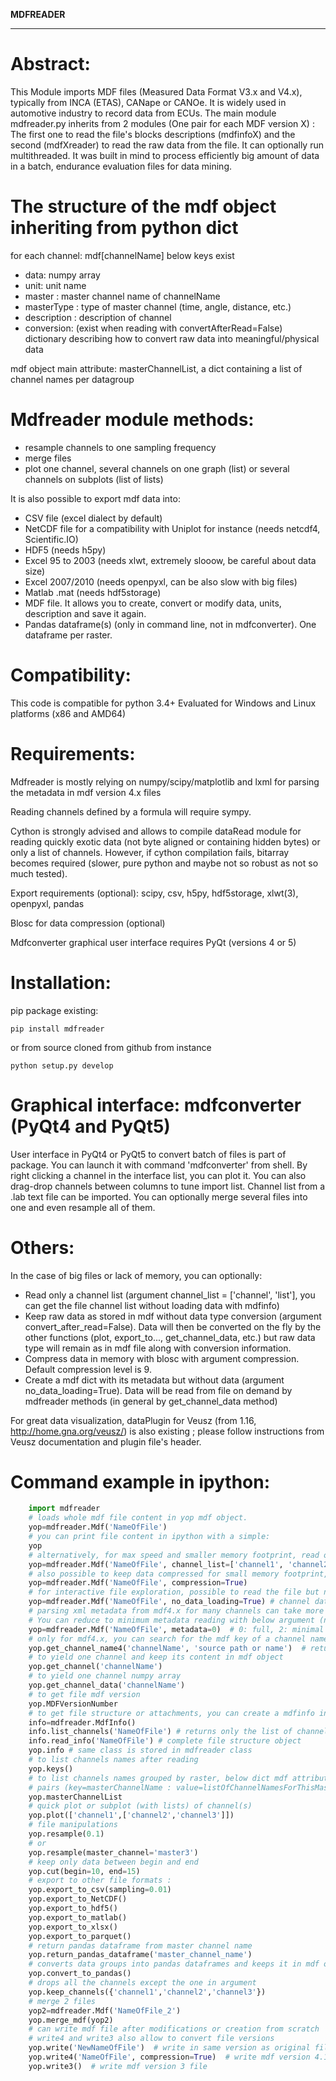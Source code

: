 **MDFREADER**
**************

Abstract:
=========
This Module imports MDF files (Measured Data Format V3.x and V4.x), typically from INCA (ETAS), CANape or CANOe. It is widely used in automotive industry to record data from ECUs. The main module mdfreader.py inherits from 2 modules (One pair for each MDF version X) : The first one to read the file's blocks descriptions (mdfinfoX) and the second (mdfXreader) to read the raw data from the file. It can optionally run multithreaded. It was built in mind to process efficiently big amount of data in a batch, endurance evaluation files for data mining.

The structure of the mdf object inheriting from python dict
===========================================================
for each channel: mdf[channelName] below keys exist
* data: numpy array
* unit: unit name
* master : master channel name of channelName
* masterType : type of master channel (time, angle, distance, etc.)
* description : description of channel
* conversion: (exist when reading with convertAfterRead=False) dictionary describing how to convert raw data into meaningful/physical data

mdf object main attribute: masterChannelList, a dict containing a list of channel names per datagroup


Mdfreader module methods:
=========================
* resample channels to one sampling frequency
* merge files
* plot one channel, several channels on one graph (list) or several channels on subplots (list of lists)

It is also possible to export mdf data into:
* CSV file (excel dialect by default)
* NetCDF file for a compatibility with Uniplot for instance (needs netcdf4, Scientific.IO)
* HDF5 (needs h5py)
* Excel 95 to 2003 (needs xlwt, extremely slooow, be careful about data size)
* Excel 2007/2010 (needs openpyxl, can be also slow with big files)
* Matlab .mat (needs hdf5storage)
* MDF file. It allows you to create, convert or modify data, units, description and save it again.
* Pandas dataframe(s) (only in command line, not in mdfconverter). One dataframe per raster.

Compatibility:
==============
This code is compatible for python 3.4+
Evaluated for Windows and Linux platforms (x86 and AMD64)

Requirements:
=============
Mdfreader is mostly relying on numpy/scipy/matplotlib and lxml for parsing the metadata in mdf version 4.x files

Reading channels defined by a formula will require sympy.

Cython is strongly advised and allows to compile dataRead module for reading quickly exotic data (not byte aligned or containing hidden bytes) or only a list of channels. However, if cython compilation fails, bitarray becomes required (slower, pure python and maybe not so robust as not so much tested).

Export requirements (optional): scipy, csv, h5py, hdf5storage, xlwt(3), openpyxl, pandas

Blosc for data compression (optional)

Mdfconverter graphical user interface requires PyQt (versions 4 or 5)

Installation:
=============
pip package existing:
```shell
pip install mdfreader
```
or from source cloned from github from instance
```shell
python setup.py develop
```

Graphical interface: mdfconverter (PyQt4 and PyQt5)
==================================
User interface in PyQt4 or PyQt5 to convert batch of files is part of package. You can launch it with command 'mdfconverter' from shell. By right clicking a channel in the interface list, you can plot it. You can also drag-drop channels between columns to tune import list. Channel list from a .lab text file can be imported. You can optionally merge several files into one and even resample all of them.

Others:
=======
In the case of big files or lack of memory, you can optionally:
* Read only a channel list (argument channel_list = ['channel', 'list'], you can get the file channel list without loading data with mdfinfo)
* Keep raw data as stored in mdf without data type conversion (argument convert_after_read=False). Data will then be converted on the fly by the other functions (plot, export_to..., get_channel_data, etc.) but raw data type will remain as in mdf file along with conversion information.
* Compress data in memory with blosc with argument compression. Default compression level is 9.
* Create a mdf dict with its metadata but without data (argument no_data_loading=True). Data will be read from file on demand by mdfreader methods (in general by get_channel_data method)

For great data visualization, dataPlugin for Veusz (from 1.16, http://home.gna.org/veusz/) is also existing ; please follow instructions from Veusz documentation and plugin file's header.

Command example in ipython:
===========================
```python
    import mdfreader
    # loads whole mdf file content in yop mdf object.
    yop=mdfreader.Mdf('NameOfFile')
    # you can print file content in ipython with a simple:
    yop
    # alternatively, for max speed and smaller memory footprint, read only few channels
    yop=mdfreader.Mdf('NameOfFile', channel_list=['channel1', 'channel2'], convert_after_read=False)
    # also possible to keep data compressed for small memory footprint, using Blosc module
    yop=mdfreader.Mdf('NameOfFile', compression=True)
    # for interactive file exploration, possible to read the file but not its data to save memory
    yop=mdfreader.Mdf('NameOfFile', no_data_loading=True) # channel data will be loaded from file if needed
    # parsing xml metadata from mdf4.x for many channels can take more than just reading data.
    # You can reduce to minimum metadata reading with below argument (no source information, attachment, etc.) 
    yop=mdfreader.Mdf('NameOfFile', metadata=0)  # 0: full, 2: minimal
    # only for mdf4.x, you can search for the mdf key of a channel name that can have been recorded by different sources
    yop.get_channel_name4('channelName', 'source path or name')  # returns list of mdf keys
    # to yield one channel and keep its content in mdf object
    yop.get_channel('channelName')
    # to yield one channel numpy array
    yop.get_channel_data('channelName')
    # to get file mdf version
    yop.MDFVersionNumber
    # to get file structure or attachments, you can create a mdfinfo instance
    info=mdfreader.MdfInfo()
    info.list_channels('NameOfFile') # returns only the list of channels
    info.read_info('NameOfFile') # complete file structure object
    yop.info # same class is stored in mdfreader class
    # to list channels names after reading
    yop.keys()
    # to list channels names grouped by raster, below dict mdf attribute contains
    # pairs (key=masterChannelName : value=listOfChannelNamesForThisMaster)
    yop.masterChannelList
    # quick plot or subplot (with lists) of channel(s)
    yop.plot(['channel1',['channel2','channel3']])
    # file manipulations
    yop.resample(0.1)
    # or
    yop.resample(master_channel='master3')
    # keep only data between begin and end
    yop.cut(begin=10, end=15)
    # export to other file formats :
    yop.export_to_csv(sampling=0.01)
    yop.export_to_NetCDF()
    yop.export_to_hdf5()
    yop.export_to_matlab()
    yop.export_to_xlsx()
    yop.export_to_parquet()
    # return pandas dataframe from master channel name
    yop.return_pandas_dataframe('master_channel_name')
    # converts data groups into pandas dataframes and keeps it in mdf object
    yop.convert_to_pandas()
    # drops all the channels except the one in argument
    yop.keep_channels({'channel1','channel2','channel3'})
    # merge 2 files
    yop2=mdfreader.Mdf('NameOfFile_2')
    yop.merge_mdf(yop2)
    # can write mdf file after modifications or creation from scratch
    # write4 and write3 also allow to convert file versions
    yop.write('NewNameOfFile')  # write in same version as original file after modifications
    yop.write4('NameOfFile', compression=True)  # write mdf version 4.1 file, data compressed
    yop.write3()  # write mdf version 3 file
```